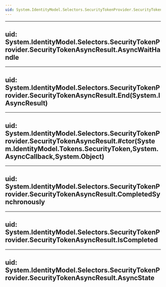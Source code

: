 ```yaml
---
uid: System.IdentityModel.Selectors.SecurityTokenProvider.SecurityTokenAsyncResult
---
```


---
uid: System.IdentityModel.Selectors.SecurityTokenProvider.SecurityTokenAsyncResult.AsyncWaitHandle
---

---
uid: System.IdentityModel.Selectors.SecurityTokenProvider.SecurityTokenAsyncResult.End(System.IAsyncResult)
---

---
uid: System.IdentityModel.Selectors.SecurityTokenProvider.SecurityTokenAsyncResult.#ctor(System.IdentityModel.Tokens.SecurityToken,System.AsyncCallback,System.Object)
---

---
uid: System.IdentityModel.Selectors.SecurityTokenProvider.SecurityTokenAsyncResult.CompletedSynchronously
---

---
uid: System.IdentityModel.Selectors.SecurityTokenProvider.SecurityTokenAsyncResult.IsCompleted
---

---
uid: System.IdentityModel.Selectors.SecurityTokenProvider.SecurityTokenAsyncResult.AsyncState
---
